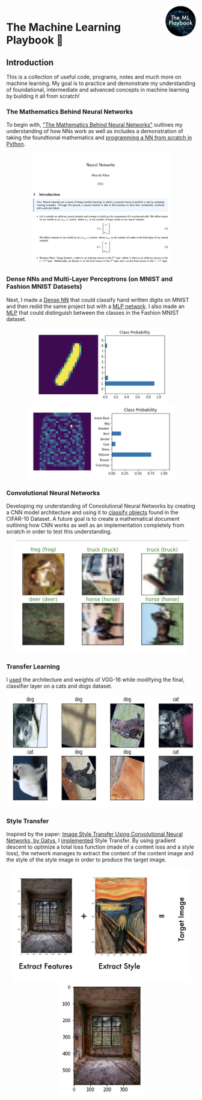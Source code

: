<a href="https://github.com/MustafaKhan670093/3D-Resnet-Research-UTMIST/blob/main/README.md#3d-resnets-research--utmist-">
    <img src="Images/ml-playbook.png" alt="The ML Playbook" title="The ML Playbook" align="right" height="80" />
</a>

# The Machine Learning Playbook 📕

## Introduction

This is a collection of useful code, programs, notes and much more on machine learning. My goal is to practice and demonstrate my understanding of foundational, intermediate and advanced concepts in machine learning by building it all from scratch!

### The Mathematics Behind Neural Networks

To begin with, ["The Mathematics Behind Neural Networks"](https://github.com/MustafaKhan670093/Machine-Learning-Playbook/blob/master/The%20Mathematics%20Behind%20Neural%20Networks%20-%20By%20Mustafa.pdf) outlines my understanding of how NNs work as well as includes a demonstration of taking the foundtional mathematics and [programming a NN from scratch in Python](https://github.com/MustafaKhan670093/Machine-Learning-Playbook/blob/master/Making_A_NN_From_Scratch.ipynb). 

<p align="center">
  <img src="Images/nn-math.png" alt="NN Math" title="NN Math" height="300" />
</p>

### Dense NNs and Multi-Layer Perceptrons (on MNIST and Fashion MNIST Datasets)

Next, I made a [Dense NN](https://github.com/MustafaKhan670093/Machine-Learning-Playbook/blob/master/Handwritten%20MNIST%20(Dense%20NN)%20ML%20Project.ipynb) that could classify hand written digits on MNIST and then redid the same project but with a [MLP network](https://github.com/MustafaKhan670093/Machine-Learning-Playbook/blob/master/Handwritten%20MNIST%20(MLP)%20ML%20Project.ipynb). I also made an [MLP](https://github.com/MustafaKhan670093/Machine-Learning-Playbook/blob/master/Fashion%20MNIST%20(MLP)%20ML%20Project.ipynb) that could distinguish between the classes in the Fashion MNIST dataset.

<p align="center">
  <img src="Images/digit.png" alt="MNIST" title="MNIST" height="200" /> <img src="Images/fashion.png" alt="Fashion MNIST" title="Fashion MNIST" height="200" />
</p>

### Convolutional Neural Networks

Developing my understanding of Convolutional Neural Networks by creating a CNN model architecture and using it to [classify objects](https://github.com/MustafaKhan670093/Machine-Learning-Playbook/blob/master/Image%20Classification%20Using%20A%20CNN%20(CIFAR-10%20Dataset).ipynb) found in the CIFAR-10 Dataset. A future goal is to create a mathematical document outlining how CNN works as well as an implementation completely from scratch in order to test this understanding. 

<p align="center">
  <img src="Images/cifar-cnn.png" alt="CIFAR-10" title="CIFAR-10" height="300" /> 
</p>

### Transfer Learning
I [used](https://github.com/MustafaKhan670093/Machine-Learning-Playbook/blob/master/Cat%20and%20Dog%20Classifier%20(Transfer%20Learning).ipynb) the architecture and weights of VGG-16 while modifying the final, classifier layer on a cats and dogs dataset.

<p align="center">
  <img src="Images/cat-and-dog.png" alt="Cat And Dog" title="at And Dog" height="300" /> 
</p>

### Style Transfer

Inspired by the paper: [Image Style Transfer Using Convolutional Neural Networks, by Gatys](https://www.cv-foundation.org/openaccess/content_cvpr_2016/papers/Gatys_Image_Style_Transfer_CVPR_2016_paper.pdf), I [implemented](
https://github.com/MustafaKhan670093/Machine-Learning-Playbook/blob/master/Style%20Transfer%20With%20Deep%20Neural%20Networks.ipynb) Style Transfer. By using gradient descent to optimize a total loss function (made of a content loss and a style loss), the network manages to extract the content of the content image and the style of the style image in order to produce the target image.

<p align="center">
  <img src="Images/style-transfer-demo.png" alt="Style Transfer" title="Style Transfer" height="300" /> <img src="Images/style-transfer.gif" alt="Style Transfer Demo" title="Style Transfer Demo" height="300" />
</p>


